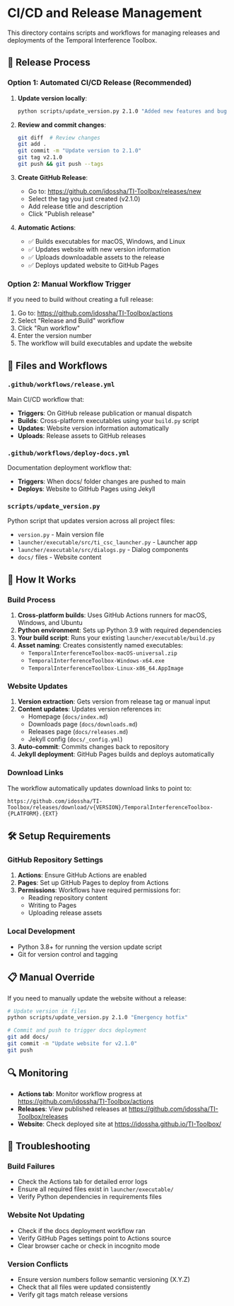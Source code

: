 # CI/CD and Release Management

This directory contains scripts and workflows for managing releases and deployments of the Temporal Interference Toolbox.

## 🚀 Release Process

### Option 1: Automated CI/CD Release (Recommended)

1. **Update version locally**:
   ```bash
   python scripts/update_version.py 2.1.0 "Added new features and bug fixes"
   ```

2. **Review and commit changes**:
   ```bash
   git diff  # Review changes
   git add .
   git commit -m "Update version to 2.1.0"
   git tag v2.1.0
   git push && git push --tags
   ```

3. **Create GitHub Release**:
   - Go to: https://github.com/idossha/TI-Toolbox/releases/new
   - Select the tag you just created (v2.1.0)
   - Add release title and description
   - Click "Publish release"

4. **Automatic Actions**:
   - ✅ Builds executables for macOS, Windows, and Linux
   - ✅ Updates website with new version information
   - ✅ Uploads downloadable assets to the release
   - ✅ Deploys updated website to GitHub Pages

### Option 2: Manual Workflow Trigger

If you need to build without creating a full release:

1. Go to: https://github.com/idossha/TI-Toolbox/actions
2. Select "Release and Build" workflow
3. Click "Run workflow"
4. Enter the version number
5. The workflow will build executables and update the website

## 📁 Files and Workflows

### `.github/workflows/release.yml`
Main CI/CD workflow that:
- **Triggers**: On GitHub release publication or manual dispatch
- **Builds**: Cross-platform executables using your `build.py` script
- **Updates**: Website version information automatically
- **Uploads**: Release assets to GitHub releases

### `.github/workflows/deploy-docs.yml`
Documentation deployment workflow that:
- **Triggers**: When docs/ folder changes are pushed to main
- **Deploys**: Website to GitHub Pages using Jekyll

### `scripts/update_version.py`
Python script that updates version across all project files:
- `version.py` - Main version file
- `launcher/executable/src/ti_csc_launcher.py` - Launcher app
- `launcher/executable/src/dialogs.py` - Dialog components
- `docs/` files - Website content

## 🔧 How It Works

### Build Process
1. **Cross-platform builds**: Uses GitHub Actions runners for macOS, Windows, and Ubuntu
2. **Python environment**: Sets up Python 3.9 with required dependencies
3. **Your build script**: Runs your existing `launcher/executable/build.py`
4. **Asset naming**: Creates consistently named executables:
   - `TemporalInterferenceToolbox-macOS-universal.zip`
   - `TemporalInterferenceToolbox-Windows-x64.exe`
   - `TemporalInterferenceToolbox-Linux-x86_64.AppImage`

### Website Updates
1. **Version extraction**: Gets version from release tag or manual input
2. **Content updates**: Updates version references in:
   - Homepage (`docs/index.md`)
   - Downloads page (`docs/downloads.md`)
   - Releases page (`docs/releases.md`)
   - Jekyll config (`docs/_config.yml`)
3. **Auto-commit**: Commits changes back to repository
4. **Jekyll deployment**: GitHub Pages builds and deploys automatically

### Download Links
The workflow automatically updates download links to point to:
```
https://github.com/idossha/TI-Toolbox/releases/download/v{VERSION}/TemporalInterferenceToolbox-{PLATFORM}.{EXT}
```

## 🛠️ Setup Requirements

### GitHub Repository Settings
1. **Actions**: Ensure GitHub Actions are enabled
2. **Pages**: Set up GitHub Pages to deploy from Actions
3. **Permissions**: Workflows have required permissions for:
   - Reading repository content
   - Writing to Pages
   - Uploading release assets

### Local Development
- Python 3.8+ for running the version update script
- Git for version control and tagging

## 📋 Manual Override

If you need to manually update the website without a release:

```bash
# Update version in files
python scripts/update_version.py 2.1.0 "Emergency hotfix"

# Commit and push to trigger docs deployment
git add docs/
git commit -m "Update website for v2.1.0"
git push
```

## 🔍 Monitoring

- **Actions tab**: Monitor workflow progress at https://github.com/idossha/TI-Toolbox/actions
- **Releases**: View published releases at https://github.com/idossha/TI-Toolbox/releases
- **Website**: Check deployed site at https://idossha.github.io/TI-Toolbox/

## 🐛 Troubleshooting

### Build Failures
- Check the Actions tab for detailed error logs
- Ensure all required files exist in `launcher/executable/`
- Verify Python dependencies in requirements files

### Website Not Updating
- Check if the docs deployment workflow ran
- Verify GitHub Pages settings point to Actions source
- Clear browser cache or check in incognito mode

### Version Conflicts
- Ensure version numbers follow semantic versioning (X.Y.Z)
- Check that all files were updated consistently
- Verify git tags match release versions 